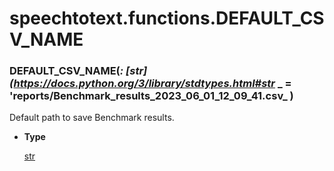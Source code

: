 # speechtotext.functions.DEFAULT_CSV_NAME


### DEFAULT_CSV_NAME(_: [str](https://docs.python.org/3/library/stdtypes.html#str_ _ = 'reports/Benchmark_results_2023_06_01_12_09_41.csv_ )
Default path to save Benchmark results.


* **Type**

    [str](https://docs.python.org/3/library/stdtypes.html#str)

